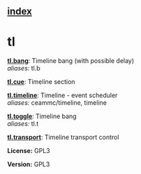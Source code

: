 [index](index.html) 
---

# tl




[**tl.bang**](tl.bang.html): Timeline bang (with possible delay) <br>
_aliases:_ tl.b


[**tl.cue**](tl.cue.html): Timeline section 

[**tl.timeline**](tl.timeline.html): Timeline - event scheduler <br>
_aliases:_ ceammc/timeline, timeline


[**tl.toggle**](tl.toggle.html): Timeline bang <br>
_aliases:_ tl.t


[**tl.transport**](tl.transport.html): Timeline transport control 



**License:** GPL3

**Version:** GPL3
